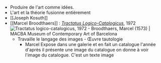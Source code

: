 - Produire de l'art comme idées.
- L'art et la théorie fusionne entièrement
- [[Joseph Kosuth]]
- [[Marcel Broodthaers]] : [*Tractatus Logico-Catalogicus*](https://www.macba.cat/en/art-artists/artists/broodthaers-marcel/tractatus-logico-catalogicus), 1972 ![Tractatus logico-catalogicus, 1972 - Broodthaers, Marcel (1573) | MACBA  Museum of Contemporary Art of Barcelona](https://img.macba.cat/public/styles/obra_ficha/public/imagenes/obras/1573_001_l.jpg?itok=zA7dSKwb)
	- Travaille le langage des images - Œuvre tautologie
		- Marcel Expose dans une galerie et en fait un catalogue l'année d'après il présente une image du catalogue on donne à voir l'image du catalogue. C'est un texte image